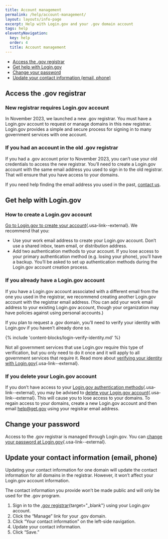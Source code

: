 ```yaml
---
title: Account management
permalink: /help/account-management/
layout: layouts/info-page
excerpt: Help with Login.gov and your .gov domain account
tags: help
eleventyNavigation:
  key: help
  order: 4
  title: Account management
---
```

 
- [Access the .gov registrar](#access-the-.gov-registrar)
- [Get help with Login.gov](#get-help-with-login.gov)
- [Change your password](#change-your-password)
- [Update your contact information (email, phone)](#update-your-contact-information-(email%2C-phone))

## Access the .gov registrar

### New registrar requires Login.gov account

In November 2023, we launched a new .gov registrar. You must have a Login.gov account to request or manage domains in this new registrar. Login.gov provides a simple and secure process for signing in to many government services with one account. 

### If you had an account in the old .gov registrar

If you had a .gov account prior to November 2023, you can’t use your old credentials to access the new registrar. You’ll need to create a Login.gov account with the same email address you used to sign in to the old registrar. That will ensure that you have access to your domains. 

If you need help finding the email address you used in the past, [contact us](../../contact/).

## Get help with Login.gov

### How to create a Login.gov account

[Go to Login.gov to create your account](https://login.gov/help/get-started/create-your-account/){.usa-link--external}. We recommend that you:

- Use your work email address to create your Login.gov account. Don’t use a shared inbox, team email, or distribution address.
- Add two authentication methods to your account. If you lose access to your primary authentication method (e.g. losing your phone), you’ll have a backup. You’ll be asked to set up authentication methods during the Login.gov account creation process.

### If you already have a Login.gov account

If you have a Login.gov account associated with a different email from the one you used in the registrar, we recommend creating another Login.gov account with the registrar email address. (You can add your work email address to your existing Login.gov account, though your organization may have policies against using personal accounts.)

If you plan to request a .gov domain, you’ll need to verify your identity with Login.gov if you haven’t already done so.

{% include 'content-blocks/login-verify-identity.md' %}

Not all government services that use Login.gov require this type of verification, but you only need to do it once and it will apply to all government services that require it. Read more about [verifying your identity with Login.gov](https://login.gov/help/verify-your-identity/how-to-verify-your-identity/){.usa-link--external}. 

### If you delete your Login.gov account

If you don’t have access to your [Login.gov authentication methods](https://login.gov/help/get-started/authentication-methods/){.usa-link--external}, you may be advised to [delete your Login.gov account](https://www.login.gov/help/manage-your-account/delete-your-account/){.usa-link--external}. This will cause you to lose access to your domains. To regain access to your domains, create a new Login.gov account and then email <help@get.gov> using your registrar email address. 

## Change your password

Access to the .gov registrar is managed through Login.gov. You can [change your password at Login.gov](https://www.login.gov/help/manage-your-account/change-your-password/){.usa-link--external}.

## Update your contact information (email, phone)

Updating your contact information for one domain will update the contact information for all domains in the registrar. However, it won’t affect your Login.gov account information.

The contact information you provide won’t be made public and will only be used for the .gov program.

1. Sign in to the [.gov registrar](https://manage.get.gov){target="_blank"} using your Login.gov account.
3. Click the “Manage” link for your .gov domain.
4. Click “Your contact information” on the left-side navigation.
5. Update your contact information.
6. Click “Save.”

 



